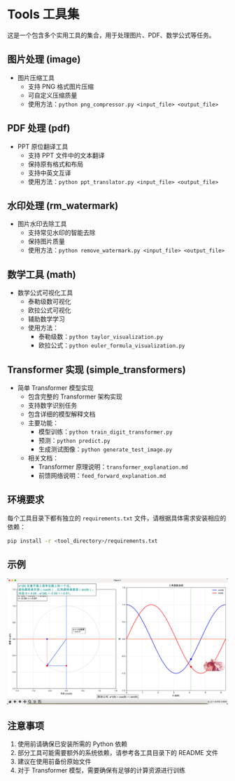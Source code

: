 # Tools 工具集

这是一个包含多个实用工具的集合，用于处理图片、PDF、数学公式等任务。

## 图片处理 (image)

- 图片压缩工具
  - 支持 PNG 格式图片压缩
  - 可自定义压缩质量
  - 使用方法：`python png_compressor.py <input_file> <output_file>`

## PDF 处理 (pdf)

- PPT 原位翻译工具
  - 支持 PPT 文件中的文本翻译
  - 保持原有格式和布局
  - 支持中英文互译
  - 使用方法：`python ppt_translator.py <input_file> <output_file>`

## 水印处理 (rm_watermark)

- 图片水印去除工具
  - 支持常见水印的智能去除
  - 保持图片质量
  - 使用方法：`python remove_watermark.py <input_file> <output_file>`

## 数学工具 (math)

- 数学公式可视化工具
  - 泰勒级数可视化
  - 欧拉公式可视化
  - 辅助数学学习
  - 使用方法：
    - 泰勒级数：`python taylor_visualization.py`
    - 欧拉公式：`python euler_formula_visualization.py`

## Transformer 实现 (simple_transformers)

- 简单 Transformer 模型实现
  - 包含完整的 Transformer 架构实现
  - 支持数字识别任务
  - 包含详细的模型解释文档
  - 主要功能：
    - 模型训练：`python train_digit_transformer.py`
    - 预测：`python predict.py`
    - 生成测试图像：`python generate_test_image.py`
  - 相关文档：
    - Transformer 原理说明：`transformer_explanation.md`
    - 前馈网络说明：`feed_forward_explanation.md`

## 环境要求

每个工具目录下都有独立的 `requirements.txt` 文件，请根据具体需求安装相应的依赖：

```bash
pip install -r <tool_directory>/requirements.txt
```

## 示例

![示例图片](./assets/image.png)

## 注意事项

1. 使用前请确保已安装所需的 Python 依赖
2. 部分工具可能需要额外的系统依赖，请参考各工具目录下的 README 文件
3. 建议在使用前备份原始文件
4. 对于 Transformer 模型，需要确保有足够的计算资源进行训练
